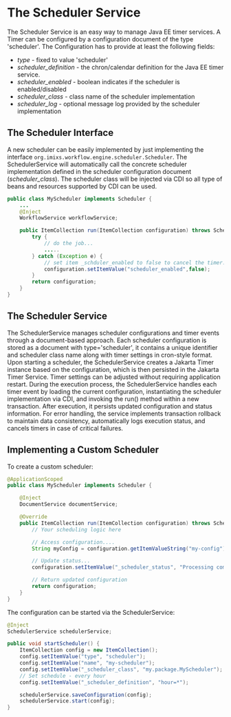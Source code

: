 # The Scheduler Service

The Scheduler Service is an easy way to manage Java EE timer services. A Timer can be configured by a configuration document of the type 'scheduler'.
The Configuration has to provide at least the following fields:

- _type_ - fixed to value 'scheduler'
- _scheduler_definition_ - the chron/calendar definition for the Java EE timer service.
- _scheduler_enabled_ - boolean indicates if the scheduler is enabled/disabled
- _scheduler_class_ - class name of the scheduler implementation
- _scheduler_log_ - optional message log provided by the scheduler implementation

## The Scheduler Interface

A new scheduler can be easily implemented by just implementing the interface `org.imixs.workflow.engine.scheduler.Scheduler`.
The SchedulerService will automatically call the concrete scheduler implementation defined in the scheduler configuration document (_scheduler_class_). The scheduler class will be injected via CDI so all type of beans and resources supported by CDI can be used.

```java
public class MyScheduler implements Scheduler {
    ...
    @Inject
    WorkflowService workflowService;

    public ItemCollection run(ItemCollection configuration) throws SchedulerException {
        try {
            // do the job...
            .....
        } catch (Exception e) {
            // set item _schduler_enabled to false to cancel the timer.
            configuration.setItemValue("scheduler_enabled",false);
        }
        return configuration;
    }
}
```

## The Scheduler Service

The SchedulerService manages scheduler configurations and timer events through a document-based approach. Each scheduler configuration is stored as a document with type='scheduler', it contains a unique identifier and scheduler class name along with timer settings in cron-style format. Upon starting a scheduler, the SchedulerService creates a Jakarta Timer instance based on the configuration, which is then persisted in the Jakarta Timer Service. Timer settings can be adjusted without requiring application restart.
During the execution process, the SchedulerService handles each timer event by loading the current configuration, instantiating the scheduler implementation via CDI, and invoking the run() method within a new transaction. After execution, it persists updated configuration and status information. For error handling, the service implements transaction rollback to maintain data consistency, automatically logs execution status, and cancels timers in case of critical failures.

## Implementing a Custom Scheduler

To create a custom scheduler:

```java
@ApplicationScoped
public class MyScheduler implements Scheduler {

    @Inject
    DocumentService documentService;

    @Override
    public ItemCollection run(ItemCollection configuration) throws SchedulerException {
        // Your scheduling logic here

        // Access configuration....
        String myConfig = configuration.getItemValueString("my-config");

        // Update status...
        configuration.setItemValue("_scheduler_status", "Processing completed....");

        // Return updated configuration
        return configuration;
    }
}
```

The configuration can be started via the SchedulerService:

```java
@Inject
SchedulerService schedulerService;

public void startScheduler() {
    ItemCollection config = new ItemCollection();
    config.setItemValue("type", "scheduler");
    config.setItemValue("name", "my-scheduler");
    config.setItemValue("_scheduler_class", "my.package.MyScheduler");
    // Set schedule - every hour
    config.setItemValue("_scheduler_definition", "hour=*");

    schedulerService.saveConfiguration(config);
    schedulerService.start(config);
}
```
